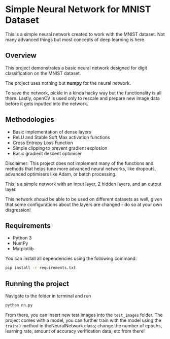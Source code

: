 # Simple Neural Network for MNIST Dataset

This is a simple neural network created to work with the MNIST dataset. Not many advanced things but most concepts of deep learning is here.


## Overview

This project demonstrates a basic neural network designed for digit classification on the MNIST dataset. 

The project uses nothing but **numpy** for the neural network. 

To save the network, pickle in a kinda hacky way but the functionality is all there.
Lastly, openCV is used only to rescale and prepare new image data before it gets inputted into the network.

## Methodologies
- Basic implementation of dense layers
- ReLU and Stable Soft Max activation functions
- Cross Entropy Loss Function
- Simple clipping to prevent gradient explosion
- Basic gradient descent optimiser

Disclaimer: This project does not implement many of the functions and methods that helps tune more advanced neural networks, like dropouts, advanced optimisers like Adam, or batch processing. 

This is a simple network with an input layer, 2 hidden layers, and an output layer.

This network *should* be able to be used on different datasets as well, given that some configurations about the layers are changed - do so at your own disgression!

## Requirements

- Python 3
- NumPy
- Matplotlib

You can install all dependencies using the following command:

```bash
pip install -r requirements.txt
```

## Running the project

Navigate to the folder in terminal and run
```bash
python nn.py
```

From there, you can insert new test images into the ```test_images``` folder. The project comes with a model, you can further train with the model using the ```train()``` method in theNeuralNetwork class; change the number of epochs, learning rate, amount of accuracy verification data, etc from there!
